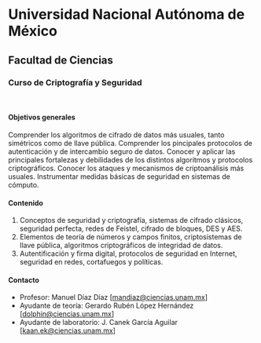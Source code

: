 # **Universidad Nacional Autónoma de México** #
## **Facultad de Ciencias** ##
### Curso de Criptografía y Seguridad ###
<br>

#### Objetivos generales ####

Comprender los algoritmos de cifrado de datos más usuales, tanto simétricos como de llave pública.
Comprender los pincipales protocolos de autenticación y de intercambio seguro de datos.
Conocer y aplicar las principales fortalezas y debilidades de los distintos algoritmos y protocolos criptográficos.
Conocer los ataques y mecanismos de criptoanálisis más usuales.
Instrumentar medidas básicas de seguridad en sistemas de cómputo.


#### Contenido ####

1. Conceptos de seguridad y criptografía, sistemas de cifrado clásicos, seguridad perfecta, redes de Feistel, cifrado de bloques, DES y AES.
2. Elementos de teoría de números y campos finitos, criptosistemas de llave pública, algoritmos criptográficos de integridad de datos.
3. Autentificación y firma digital, protocolos de seguridad en Internet, seguridad en redes, cortafuegos y políticas.


#### Contacto ####

* Profesor: Manuel Díaz Díaz [<mandiaz@ciencias.unam.mx>]
* Ayudante de teoría: Gerardo Rubén López Hernández [<dolphin@ciencias.unam.mx>]
* Ayudante de laboratorio: J. Canek García Aguilar [<kaan.ek@ciencias.unam.mx>]
